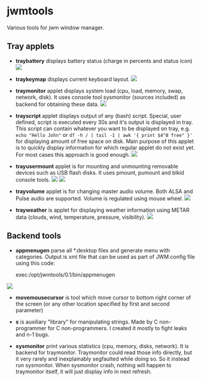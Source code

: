 jwmtools
========

Various tools for jwm window manager.

Tray applets
------------

- **traybattery** displays battery status (charge in percents and status icon)
![](https://github.com/kostelnik/jwmtools/raw/master/doc/traybattery.png)

- **traykeymap** displays current keyboard layout.
![](https://github.com/kostelnik/jwmtools/raw/master/doc/traykeymap.png)

- **traymonitor** applet displays system load (cpu, load, memory, swap, network, 
disk). It uses console tool sysmonitor (sources included) as backend for 
obtaining these data.
![](https://github.com/kostelnik/jwmtools/raw/master/doc/traymonitor.png)
                         
- **trayscript** applet displays output of any (bash) script. Special, user defined,
script is executed every 30s and it's output is displayed in tray. This
script can contain whatever you want to be displayed on tray, e.g. 
`echo "Hello John"` or `df -h / | tail -1 | awk '{ print $4"B free" }'` for
displaying amount of free space on disk. Main purpose of this applet is to
quickly display information for which regular applet do not exist yet. For most
cases this approach is good enough.
![](https://github.com/kostelnik/jwmtools/raw/master/doc/trayscript.png)

- **trayusermount** applet is for mounting and unmounting removable devices such as USB flash
disks. It uses pmount, pumount and blkid console tools.
![](https://github.com/kostelnik/jwmtools/raw/master/doc/trayusermount.png) ![](https://github.com/kostelnik/jwmtools/raw/master/doc/trayusermount2.png)

- **trayvolume** applet is for changing master audio volume. Both ALSA and Pulse audio are
supported. Volume is regulated using mouse wheel.
![](https://github.com/kostelnik/jwmtools/raw/master/doc/trayvolume.png)

- **trayweather** is applet for displaying weather information using METAR data (clouds, wind, 
temperature, pressure, visibility).
![](https://github.com/kostelnik/jwmtools/raw/master/doc/trayweather1.png)

Backend tools
-------------

- **appmenugen** parse all *.desktop files and generate menu with categories. Output is xml
file that can be used as part of JWM config file using this code:

    <!-- application menu -->
    <RootMenu height="24" onroot="6">
        <Include>exec:/opt/jwmtools/0.1/bin/appmenugen</Include>
    </RootMenu>

![](https://github.com/kostelnik/jwmtools/raw/master/doc/appmenugen.png)

- **movemousecursor** is tool which move cursor to bottom right corner of the screen (or any other
location specified by first and second parameter)

- **s** is auxiliary "library" for manipulating strings. Made by C non-programmer for C 
non-programmers. I created it mostly to fight leaks and n-1 bugs.

- **sysmonitor** print various statistics (cpu, memory, disks, network). It is backend for
traymonitor. Traymonitor could read those info directly, but it very rarely
and inexplainably segfaulted while doing so. So it instead run sysmonitor. 
When sysmonitor crash, nothing will happen to traymonitor itself, it will 
just display info in next refresh.

